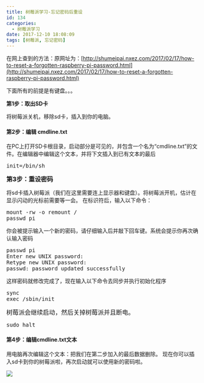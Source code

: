 ```yaml
---
title: 树莓派学习-忘记密码后重设
id: 134
categories:
  - 树莓派学习
date: 2017-12-10 18:08:09
tags: [树莓派, 忘记密码]
---
```


在网上查到的方法：原网址为：[http://shumeipai.nxez.com/2017/02/17/how-to-reset-a-forgotten-raspberry-pi-password.html](http://shumeipai.nxez.com/2017/02/17/how-to-reset-a-forgotten-raspberry-pi-password.html)

下面所有的前提是有键盘。。。

**第1步：取出SD卡**

将树莓派关机，移除sd卡，插入到你的电脑。

#### 第2步：编辑 cmdline.txt

在PC上打开SD卡根目录，启动部分是可见的，并包含一个名为“cmdline.txt”的文件。在编辑器中编辑这个文本，并将下文插入到已有文本的最后
<pre class="lang:default decode:true ">init=/bin/sh</pre>
<span style="font-size: 1rem; font-weight: 800;">第3步：重设密码</span>
<div>

将sd卡插入树莓派（我们在这里需要连上显示器和键盘）。将树莓派开机，估计在显示闪动的光标前需要等一会。
在标识符后，输入以下命令：
<div class="line number1 index0 alt2">
<pre class="lang:default decode:true">mount -rw -o remount /
passwd pi</pre>
</div>
你会被提示输入一个新的密码，请仔细输入后并敲下回车键。系统会提示你再次确认输入密码
<div class="line number1 index0 alt2">
<pre class="lang:default decode:true">passwd pi
Enter new UNIX password:
Retype new UNIX password:
passwd: password updated successfully</pre>
</div>
这样密码就修改完成了，现在输入以下命令去同步并执行初始化程序
<div class="line number1 index0 alt2">
<pre class="lang:default decode:true ">sync
exec /sbin/init</pre>
<span style="font-size: 1rem;">树莓派会继续启动，然后关掉树莓派并且断电。</span>

</div>
<pre class="lang:default decode:true ">sudo halt</pre>

#### 第4步：编辑cmdline.txt文本

用电脑再次编辑这个文本：把我们在第二步加入的最后数据删除。
现在你可以插入sd卡到你的树莓派啦，再次启动就可以使用新的密码啦。

![](http://www.xiajunyi.com/wp-content/uploads/2017/12/IMG_20171210_191922-300x225.jpg)

</div>